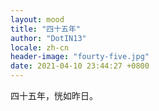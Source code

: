 ```yaml
---
layout: mood
title: "四十五年"
author: "DotIN13"
locale: zh-cn
header-image: "fourty-five.jpg"
date: 2021-04-10 23:44:27 +0800
---
```


四十五年，恍如昨日。
